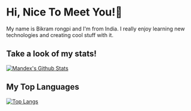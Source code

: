# Hi, Nice To Meet You!🦾

My name is Bikram rongpi and I'm from India. I really enjoy learning new technologies and creating cool stuff with it.

## Take a look of my stats!

[![Mandex's Github Stats](https://github-readme-stats.vercel.app/api?username=bikrambox&show_icons=true)](https://github.com/bikrambox/github-readme-stats)

## My Top Languages

[![Top Langs](https://github-readme-stats.vercel.app/api/top-langs/?username=bikrambox)](https://github.com/bikrambox/github-readme-stats)
